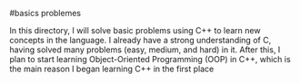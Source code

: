 #basics problemes

In this directory, I will solve basic problems using C++ to learn new concepts in the language. I already have a strong understanding of C, having solved many problems (easy, medium, and hard) in it. After this, I plan to start learning Object-Oriented Programming (OOP) in C++, which is the main reason I began learning C++ in the first place